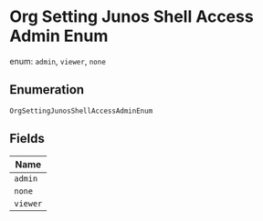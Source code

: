 
# Org Setting Junos Shell Access Admin Enum

enum: `admin`, `viewer`, `none`

## Enumeration

`OrgSettingJunosShellAccessAdminEnum`

## Fields

| Name |
|  --- |
| `admin` |
| `none` |
| `viewer` |

